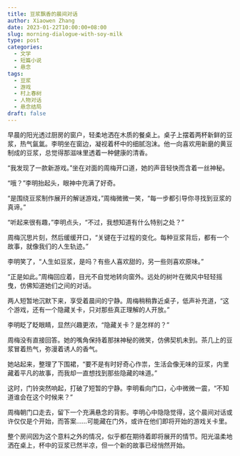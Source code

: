 ```yaml
---
title: 豆浆飘香的晨间对话
author: Xiaowen Zhang
date: 2023-01-22T10:00:00+08:00
slug: morning-dialogue-with-soy-milk
type: post
categories:
  - 文学
  - 短篇小说
  - 悬念
tags:
  - 豆浆
  - 游戏
  - 村上春树
  - 人物对话
  - 悬念结局
draft: false
---
```


早晨的阳光透过厨房的窗户，轻柔地洒在木质的餐桌上。桌子上摆着两杯新鲜的豆浆，热气氤氲。李明坐在窗边，凝视着杯中的细腻泡沫。他一向喜欢用新磨的黄豆制成的豆浆，总觉得那滋味里透着一种健康的清香。

“我发现了一款新游戏。”坐在对面的周梅开口道，她的声音轻快而含着一丝神秘。

“哦？”李明抬起头，眼神中充满了好奇。

“是围绕豆浆制作展开的解谜游戏，”周梅微微一笑，“每一步都引导你寻找到豆浆的真谛。”

“听起来很有趣，”李明点头，“不过，我想知道有什么特别之处？”

周梅沉思片刻，然后缓缓开口，“关键在于过程的变化。每种豆浆背后，都有一个故事，就像我们的人生轨迹。”

李明笑了，“人生如豆浆，是吗？有些人喜欢甜的，另一些则喜欢原味。”

“正是如此。”周梅回应着，目光不自觉地转向窗外。远处的树叶在微风中轻轻摇曳，仿佛知道她们之间的对话。

两人短暂地沉默下来，享受着晨间的宁静。周梅稍稍靠近桌子，低声补充道，“这个游戏，还有一个隐藏关卡，只对那些真正理解的人开放。”

李明眨了眨眼睛，显然兴趣更浓，“隐藏关卡？是怎样的？”

周梅没有直接回答。她的嘴角保持着那抹神秘的微笑，仿佛契机未到。茶几上的豆浆冒着热气，弥漫着诱人的香气。

她站起来，整理了下围裙，“要不是有时好奇心作祟，生活会像无味的豆浆，内里藏着平凡的故事，而我却一直想找到那些隐藏的味道。”

这时，门铃突然响起，打破了短暂的宁静。李明看向门口，心中微微一震，“不知道谁会在这个时候来？”

周梅朝门口走去，留下一个充满悬念的背影。李明心中隐隐觉得，这个晨间对话或许仅仅是个开始，而答案……可能藏在门外，或许在他们即将开始的游戏关卡里。

整个房间因为这个意料之外的情况，似乎都在期待着即将展开的情节。阳光温柔地洒在桌上，杯中的豆浆已然半凉，但一个新的故事已经悄然开始。